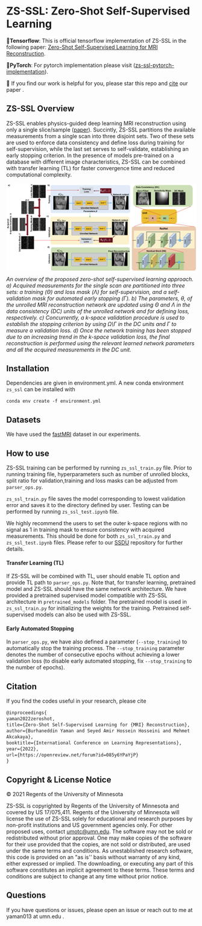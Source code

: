 # ZS-SSL: Zero-Shot Self-Supervised Learning
:triangular_flag_on_post:**Tensorflow**: This is official tensorflow implementation of ZS-SSL in the following paper: [Zero-Shot Self-Supervised Learning for MRI Reconstruction](https://openreview.net/forum?id=085y6YPaYjP).

:triangular_flag_on_post:**PyTorch**: For  pytorch implementation please visit ([zs-ssl-pytorch-implementation](https://github.com/byaman14/ZS-SSL-PyTorch)). 

:triangular_flag_on_post: If you find our work is helpful for you, please star this repo and [cite](#citelink) our paper .

## ZS-SSL Overview
ZS-SSL enables physics-guided deep learning MRI reconstruction using only a single slice/sample ([paper](https://openreview.net/forum?id=085y6YPaYjP)).
Succintly, ZS-SSL  partitions the available measurements from a single scan into three disjoint sets. Two of these sets are used to enforce data consistency and define loss during training for self-supervision, while the last set serves to self-validate, establishing an early stopping criterion. In the presence of models pre-trained on a database with different image characteristics, ZS-SSL can be combined with transfer learning (TL) for faster convergence time and reduced computational complexity.

<img src="figs/zs_ssl_overview.PNG" align="center" width="750px"> <br>

*An overview of the proposed zero-shot self-supervised learning approach. a) Acquired
measurements for the single scan are partitioned into three sets: a training (Θ) and loss mask (Λ) for
self-supervision, and a self-validation mask for automated early stopping (Γ). b) The parameters,
θ, of the unrolled MRI reconstruction network are updated using Θ and Λ in the data consistency
(DC) units of the unrolled network and for defining loss, respectively. c) Concurrently, a k-space
validation procedure is used to establish the stopping criterion by using Ω\Γ in the DC units and Γ
to measure a validation loss. d) Once the network training has been stopped due to an increasing
trend in the k-space validation loss, the final reconstruction is performed using the relevant learned
network parameters and all the acquired measurements in the DC unit.*


## Installation
Dependencies are given in environment.yml. A new conda environment `zs_ssl` can be installed with
```
conda env create -f environment.yml
```
## Datasets
We have used the [fastMRI](https://fastmri.med.nyu.edu/) dataset in our experiments.

## How to use
ZS-SSL training can be performed by running `zs_ssl_train.py` file. Prior to running training file, hyperparameters such as number of unrolled blocks, split ratio for validation,training and loss masks can be adjusted from `parser_ops.py`.

`zs_ssl_train.py`  file saves the model corresponding to lowest validation error and saves it to the directory defined by user. Testing can be performed by running `zs_ssl_test.ipynb` file. 

We highly recommend the users to set the outer k-space regions with no signal as 1 in training mask to ensure consistency with acquired measurements. This should be done for both `zs_ssl_train.py` and `zs_ssl_test.ipynb` files. Please refer to our [SSDU](https://github.com/byaman14/SSDU) repository for further details.

#### Transfer Learning (TL)
If ZS-SSL will be combined with TL, user should enable TL option and provide TL path to `parser_ops.py`. Note that, for transfer learning, pretrained model and ZS-SSL should have the same network architecture. We have provided a pretrained supervised model compatible with ZS-SSL architecture in `pretrained_models` folder. The pretrained model is used in `zs_ssl_train.py` for initializing the weights for the training.  Pretrained self-supervised models can also be used with ZS-SSL.   

#### Early Automated Stopping
In `parser_ops.py`, we have also defined a parameter (`--stop_training`) to automatically stop the training process. The `--stop_training` parameter denotes the number of consecutive epochs without achieving a lower validation loss (to disable early automated stopping, fix `--stop_training` to  the number of epochs). 

## <span id="citelink">Citation</span>
If you find the codes useful in your research, please cite
```
@inproceedings{
yaman2022zeroshot,
title={Zero-Shot Self-Supervised Learning for {MRI} Reconstruction},
author={Burhaneddin Yaman and Seyed Amir Hossein Hosseini and Mehmet Akcakaya},
booktitle={International Conference on Learning Representations},
year={2022},
url={https://openreview.net/forum?id=085y6YPaYjP}
}
```

## Copyright & License Notice
© 2021 Regents of the University of Minnesota

ZS-SSL is copyrighted by Regents of the University of Minnesota and covered by US 17/075,411. Regents of the University of Minnesota will license the use of ZS-SSL solely for educational and research purposes by non-profit institutions and US government agencies only. For other proposed uses, contact umotc@umn.edu. The software may not be sold or redistributed without prior approval. One may make copies of the software for their use provided that the copies, are not sold or distributed, are used under the same terms and conditions. As unestablished research software, this code is provided on an "as is'' basis without warranty of any kind, either expressed or implied. The downloading, or executing any part of this software constitutes an implicit agreement to these terms. These terms and conditions are subject to change at any time without prior notice.

## Questions
If you have questions or issues, please open an issue or reach out to me at yaman013 at umn.edu .
